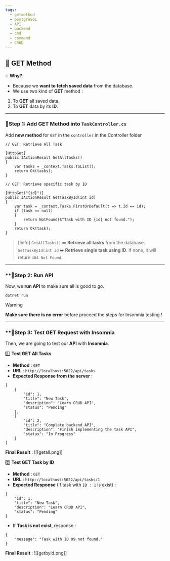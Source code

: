 ```yaml
---
tags:
  - getmethod
  - postgreSQL
  - API
  - backend
  - cmd
  - command
  - CRUD
---
```

## **📌  GET Method**

💡 **Why?**

- Because we **want to fetch saved data** from the database.
- We use two kind of **GET** method :
1. To **GET** all saved data.
2. To **GET** data by its **ID**.

---
### **🔦Step 1: Add GET Method into `TaskController.cs`** 

Add **new method** for `GET` in the `controller` in the Controller folder

```
// GET: Retrieve All Task

[HttpGet]
public IActionResult GetAllTasks()
{
	var tasks = _context.Tasks.ToList();
	return Ok(tasks);
}

// GET: Retrieve specific task by ID

[HttpGet("{id}")]
public IActionResult GetTaskById(int id)
{
	var task = _context.Tasks.FirstOrDefault(t => t.Id == id);
	if (task == null)
	{
		return NotFound($"Task with ID {id} not found.");
	}
	return Ok(task);
}
```

> [!info]
> `GetAllTasks()` ➡️ **Retrieve all tasks** from the database.
> `GetTaskById(int id` ➡️ **Retrieve single task using ID**. If none, it will return `404 Not Found`.

---
### **🔦Step 2: Run API

Now, we **run API** to make sure all is good to go.
```
dotnet run
```

> [!warning]
> **Make sure there is no error** before proceed the steps for Insomnia testing !

---

### **🔦Step 3: Test GET Request with Insomnia

Then, we are going to test our **API** with **Insomnia**.

1️⃣ **Test GET All Tasks**
- **Method** : `GET`
- **URL** : `http://localhost:5022/api/tasks`
- **Expected Response from the server** :
```
[
    {
        "id": 1,
        "title": "New Task",
        "description": "Learn CRUD API",
        "status": "Pending"
    },
    {
        "id": 2,
        "title": "Complete backend API",
        "description": "Finish implementing the task API",
        "status": "In Progress"
    }
]

```

**Final Result** :
![[getall.png]]


2️⃣ **Test GET Task by ID**
- **Method** : `GET`
- **URL** : `http://localhost:5022/api/tasks/1`
- **Expected Response** (If task with `ID : 1` is exist) :
```
{
    "id": 1,
    "title": "New Task",
    "description": "Learn CRUD API",
    "status": "Pending"
}

```

- If **Task is not exist**, response :
```
{
    "message": "Task with ID 99 not found."
}

```

**Final Result** :
![[getbyid.png]]
